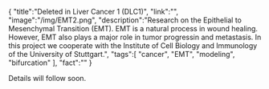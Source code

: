 {
    "title":"Deleted in Liver Cancer 1 (DLC1)",
    "link":"",
    "image":"/img/EMT2.png",
    "description":"Research on the Epithelial to Mesenchymal Transition (EMT). EMT is a natural process in wound healing. However, EMT also plays a major role in tumor progressin and metastasis. In this project we cooperate with the Institute of Cell Biology and Immunology of the University of Stuttgart.",
    "tags":[
          "cancer",
          "EMT",
          "modeling",
          "bifurcation"
        ],
    "fact":""
}


Details will follow soon.
